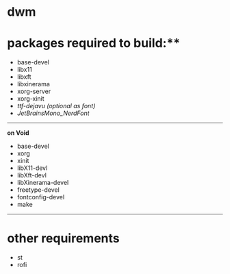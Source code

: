 # dwm

# packages required to build:**

* base-devel
* libx11
* libxft
* libxinerama
* xorg-server
* xorg-xinit
* *ttf-dejavu (optional as font)*
* *JetBrainsMono_NerdFont*

---

**on Void**
* base-devel
* xorg
* xinit
* libX11-devl
* libXft-devl
* libXinerama-devel
* freetype-devel
* fontconfig-devel
* make

---

# other requirements
* st
* rofi
